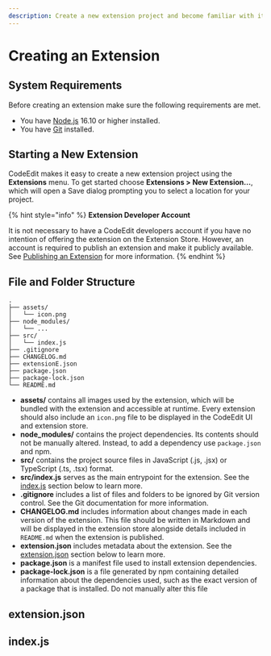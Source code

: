 ```yaml
---
description: Create a new extension project and become familiar with its structure.
---
```


# Creating an Extension

## System Requirements

Before creating an extension make sure the following requirements are met.

* You have [Node.js](https://nodejs.org/en/) 16.10 or higher installed.
* You have [Git](https://git-scm.com) installed.

## Starting a New Extension

CodeEdit makes it easy to create a new extension project using the **Extensions** menu. To get started choose **Extensions > New Extension…**, which will open a Save dialog prompting you to select a location for your project.

{% hint style="info" %}
**Extension Developer Account**

It is not necessary to have a CodeEdit developers account if you have no intention of offering the extension on the Extension Store. However, an account is required to publish an extension and make it publicly available. See [Publishing an Extension](publishing-an-extension.md) for more information.
{% endhint %}

## File and Folder Structure

```
.
├── assets/
│   └── icon.png
├── node_modules/
│   └── ... 
├── src/
│   └── index.js
├── .gitignore
├── CHANGELOG.md
├── extensionE.json
├── package.json
├── package-lock.json
└── README.md
```

* **assets/** contains all images used by the extension, which will be bundled with the extension and accessible at runtime. Every extension should also include an `icon.png` file to be displayed in the CodeEdit UI and extension store.
* **node\_modules/** contains the project dependencies. Its contents should not be manually altered. Instead, to add a dependency use `package.json` and npm.
* **src/** contains the project source files in JavaScript (.js, .jsx) or TypeScript (.ts, .tsx) format.&#x20;
* **src/index.js** serves as the main entrypoint for the extension. See the [index.js](creating-an-extension.md#extension-entrypoint) section below to learn more.
* **.gitignore** includes a list of files and folders to be ignored by Git version control. See the Git documentation for more information.
* **CHANGELOG.md** includes information about changes made in each version of the extension. This file should be written in Markdown and will be displayed in the extension store alongside details included in `README.md` when the extension is published.
* **extension.json** includes metadata about the extension. See the [extension.json](creating-an-extension.md#manifest-file) section below to learn more.
* **package.json** is a manifest file used to install extension dependencies.
* **package-lock.json** is a file generated by npm containing detailed information about the dependencies used, such as the exact version of a package that is installed. Do not manually alter this file

## extension.json

## index.js
